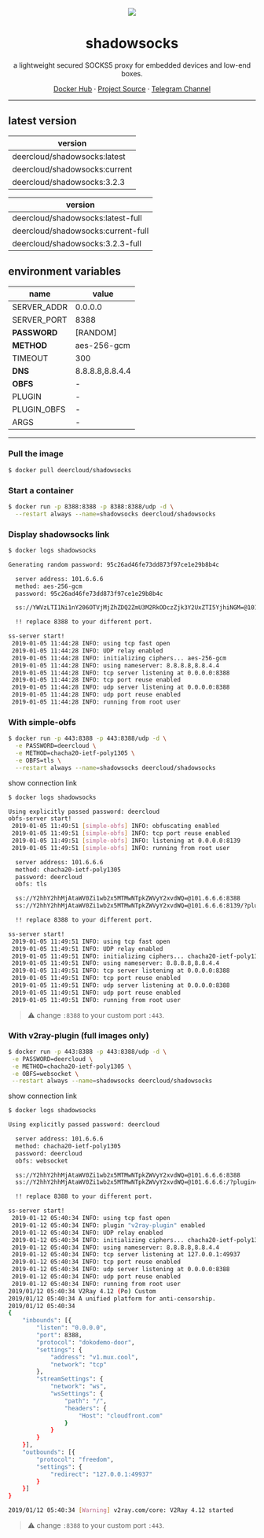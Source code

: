 <p align="center">
<a href="https://hub.docker.com/r/deercloud/shadowsocks">
<img src="https://user-images.githubusercontent.com/2666735/50723896-0b22d000-111f-11e9-9ee4-32914e347219.png" />
</a>
</p>

<h1 align="center">shadowsocks</h1>

<p align="center">a lightweight secured SOCKS5 proxy for embedded devices and low-end boxes.</p>

<p align=center>
<a href="https://hub.docker.com/r/deercloud/shadowsocks">Docker Hub</a> ·
<a href="https://github.com/shadowsocks/shadowsocks-libev">Project Source</a> ·
<a href="https://t.me/linuxUpdate">Telegram Channel</a>
</p>

***

## latest version

|version|
|---|
|deercloud/shadowsocks:latest|
|deercloud/shadowsocks:current|
|deercloud/shadowsocks:3.2.3|

|version|
|---|
|deercloud/shadowsocks:latest-full|
|deercloud/shadowsocks:current-full|
|deercloud/shadowsocks:3.2.3-full|


## environment variables

|name|value|
|---|---|
|SERVER_ADDR|0.0.0.0|
|SERVER_PORT|8388|
|**PASSWORD**|[RANDOM]|
|**METHOD**|aes-256-gcm|
|TIMEOUT|300|
|**DNS**|8.8.8.8,8.8.4.4|
|**OBFS**|-|
|PLUGIN|-|
|PLUGIN_OBFS|-|
|ARGS|-|

***

### Pull the image

```bash
$ docker pull deercloud/shadowsocks
```

### Start a container

```bash
$ docker run -p 8388:8388 -p 8388:8388/udp -d \
  --restart always --name=shadowsocks deercloud/shadowsocks
```

### Display shadowsocks link

```bash
$ docker logs shadowsocks

Generating random password: 95c26ad46fe73dd873f97ce1e29b8b4c

  server address: 101.6.6.6
  method: aes-256-gcm
  password: 95c26ad46fe73dd873f97ce1e29b8b4c

  ss://YWVzLTI1Ni1nY206OTVjMjZhZDQ2ZmU3M2RkODczZjk3Y2UxZTI5YjhiNGM=@101.6.6.6:8388

  !! replace 8388 to your different port.

ss-server start!
 2019-01-05 11:44:28 INFO: using tcp fast open
 2019-01-05 11:44:28 INFO: UDP relay enabled
 2019-01-05 11:44:28 INFO: initializing ciphers... aes-256-gcm
 2019-01-05 11:44:28 INFO: using nameserver: 8.8.8.8,8.8.4.4
 2019-01-05 11:44:28 INFO: tcp server listening at 0.0.0.0:8388
 2019-01-05 11:44:28 INFO: tcp port reuse enabled
 2019-01-05 11:44:28 INFO: udp server listening at 0.0.0.0:8388
 2019-01-05 11:44:28 INFO: udp port reuse enabled
 2019-01-05 11:44:28 INFO: running from root user
```

### With simple-obfs

```bash
$ docker run -p 443:8388 -p 443:8388/udp -d \
  -e PASSWORD=deercloud \
  -e METHOD=chacha20-ietf-poly1305 \
  -e OBFS=tls \
  --restart always --name=shadowsocks deercloud/shadowsocks
```

show connection link

```bash
$ docker logs shadowsocks

Using explicitly passed password: deercloud
obfs-server start!
 2019-01-05 11:49:51 [simple-obfs] INFO: obfuscating enabled
 2019-01-05 11:49:51 [simple-obfs] INFO: tcp port reuse enabled
 2019-01-05 11:49:51 [simple-obfs] INFO: listening at 0.0.0.0:8139
 2019-01-05 11:49:51 [simple-obfs] INFO: running from root user

  server address: 101.6.6.6
  method: chacha20-ietf-poly1305
  password: deercloud
  obfs: tls

  ss://Y2hhY2hhMjAtaWV0Zi1wb2x5MTMwNTpkZWVyY2xvdWQ=@101.6.6.6:8388
  ss://Y2hhY2hhMjAtaWV0Zi1wb2x5MTMwNTpkZWVyY2xvdWQ=@101.6.6.6:8139/?plugin=obfs-local%3Bobfs%3Dtls

  !! replace 8388 to your different port.

ss-server start!
 2019-01-05 11:49:51 INFO: using tcp fast open
 2019-01-05 11:49:51 INFO: UDP relay enabled
 2019-01-05 11:49:51 INFO: initializing ciphers... chacha20-ietf-poly1305
 2019-01-05 11:49:51 INFO: using nameserver: 8.8.8.8,8.8.4.4
 2019-01-05 11:49:51 INFO: tcp server listening at 0.0.0.0:8388
 2019-01-05 11:49:51 INFO: tcp port reuse enabled
 2019-01-05 11:49:51 INFO: udp server listening at 0.0.0.0:8388
 2019-01-05 11:49:51 INFO: udp port reuse enabled
 2019-01-05 11:49:51 INFO: running from root user
```

 > :warning: change `:8388` to your custom port `:443`.

### With v2ray-plugin (full images only)

```bash
$ docker run -p 443:8388 -p 443:8388/udp -d \
 -e PASSWORD=deercloud \
 -e METHOD=chacha20-ietf-poly1305 \
 -e OBFS=websocket \
 --restart always --name=shadowsocks deercloud/shadowsocks
```

show connection link

```bash
$ docker logs shadowsocks

Using explicitly passed password: deercloud

  server address: 101.6.6.6
  method: chacha20-ietf-poly1305
  password: deercloud
  obfs: websocket

  ss://Y2hhY2hhMjAtaWV0Zi1wb2x5MTMwNTpkZWVyY2xvdWQ=@101.6.6.6:8388
  ss://Y2hhY2hhMjAtaWV0Zi1wb2x5MTMwNTpkZWVyY2xvdWQ=@101.6.6.6:/?plugin=v2ray-plugin%3B

  !! replace 8388 to your different port.

ss-server start!
 2019-01-12 05:40:34 INFO: using tcp fast open
 2019-01-12 05:40:34 INFO: plugin "v2ray-plugin" enabled
 2019-01-12 05:40:34 INFO: UDP relay enabled
 2019-01-12 05:40:34 INFO: initializing ciphers... chacha20-ietf-poly1305
 2019-01-12 05:40:34 INFO: using nameserver: 8.8.8.8,8.8.4.4
 2019-01-12 05:40:34 INFO: tcp server listening at 127.0.0.1:49937
 2019-01-12 05:40:34 INFO: tcp port reuse enabled
 2019-01-12 05:40:34 INFO: udp server listening at 0.0.0.0:8388
 2019-01-12 05:40:34 INFO: udp port reuse enabled
 2019-01-12 05:40:34 INFO: running from root user
2019/01/12 05:40:34 V2Ray 4.12 (Po) Custom
2019/01/12 05:40:34 A unified platform for anti-censorship.
2019/01/12 05:40:34
{
    "inbounds": [{
        "listen": "0.0.0.0",
        "port": 8388,
        "protocol": "dokodemo-door",
        "settings": {
            "address": "v1.mux.cool",
            "network": "tcp"
        },
        "streamSettings": {
            "network": "ws",
            "wsSettings": {
                "path": "/",
                "headers": {
                    "Host": "cloudfront.com"
                }
            }
        }
    }],
    "outbounds": [{
        "protocol": "freedom",
        "settings": {
            "redirect": "127.0.0.1:49937"
        }
    }]
}

2019/01/12 05:40:34 [Warning] v2ray.com/core: V2Ray 4.12 started
```

> :warning: change `:8388` to your custom port `:443`.

